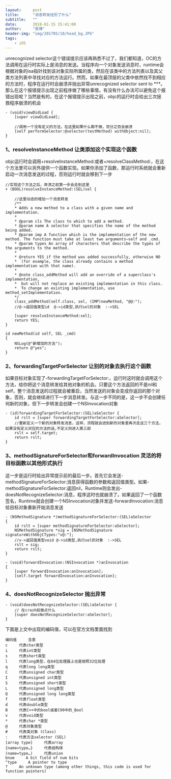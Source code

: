 ```yaml
---
layout:     post
title:      "消息转发经历了什么"
subtitle:   ""
date:       2018-01-15 15:41:00
author:     "易博"
header-img: "img/201705/18/head_bg.JPG"
tags:
    - iOS
---
```


unrecognized selector这个错误提示应该再熟悉不过了，我们都知道，OC的方法调用在运行时实际上是消息的发送。当程序向一个对象发送消息时，runtime会根据对象的isa指针找到该对象实际所属的类，然后在该类中的方法列表以及其父类方法列表中寻找对应的方法运行。然而，如果在最顶层的父类中依然找不到相应的方法时，程序在运行时会崩溃并抛出异常unrecognized selector sent to ***。那么在这个报错提示出现之前程序做了哪些事情，有没有什么办法可以避免这个报错出现呢？当然是有的，在这个报错提示出现之前，objc的运行时会给出三次拯救程序崩溃的机会

```
- (void)viewDidLoad {
    [super viewDidLoad];
    
    //调用一个没有定义的方法，在这里如果什么都不做，百分之百会崩溃
    [self performSelector:@selector(testMethod) withObject:nil];
}
```

### 1、resolveInstanceMethod 让类添加这个实现这个函数

objc运行时会调用+resolveInstanceMethod:或者+resolveClassMethod:，在这个方法里可以另外提供一个函数实现。如果你添加了函数，那运行时系统就会重新启动一次消息发送的过程，否则运行时就会移到下一步

```
//实现这个方法之后，奔溃之前第一步会走到这里
+ (BOOL)resolveInstanceMethod:(SEL)sel {

    //这里动态的增加一个消息转发
    /** 
    * Adds a new method to a class with a given name and implementation.
    * 
    * @param cls The class to which to add a method.
    * @param name A selector that specifies the name of the method being added.
    * @param imp A function which is the implementation of the new method. The function must take at least two arguments—self and _cmd.
    * @param types An array of characters that describe the types of the arguments to the method. 
    * 
    * @return YES if the method was added successfully, otherwise NO 
    *  (for example, the class already contains a method implementation with that name).
    *
    * @note class_addMethod will add an override of a superclass's implementation, 
    *  but will not replace an existing implementation in this class. 
    *  To change an existing implementation, use method_setImplementation.
    */
    class_addMethod(self.class, sel, (IMP)newMethod, "@@:");
    //@->返回值类型id  @->id类型,执行sel的对象  :->SEL

    [super resolveInstanceMethod:sel];
    return YES;
}

id newMethod(id self, SEL _cmd)
{
    NSLog(@"新增加的方法");
    return @"yes";
}

```

### 2、forwardingTargetForSelector 让别的对象去执行这个函数

如果目标对象实现了-forwardingTargetForSelector:，运行时这时就会调用这个方法，给你把这个消息转发给其他对象的机会。只要这个方法返回的不是nil和self，整个消息发送的过程就会被重启，当然发送的对象会变成你返回的那个对象，否则，就会继续进行下一步消息转发。与这一步不同的是，这一步不会创建任何新的对象，但下一步转发会创建一个NSInvocation对象

```
- (id)forwardingTargetForSelector:(SEL)aSelector {
    id rslt = [super forwardingTargetForSelector:aSelector];
    //重新定义一个新的对象转发消息，这样，流程就会进到新的对象里再次走这三个方法，如果没有定义对应的方法的话,不定义则进入第三部
    rslt = self.target;
    return rslt;
}
```

### 3、methodSignatureForSelector和forwardInvocation  灵活的将目标函数以其他形式执行 

这一步是运行时给出异常提示前的最后一步。首先它会发送-methodSignatureForSelector:消息获得函数的参数和返回值类型。如果-methodSignatureForSelector:返回nil，Runtime则会发出-doesNotRecognizeSelector:消息，程序这时也就崩溃了。如果返回了一个函数签名，Runtime就会创建一个NSInvocation对象并发送-forwardInvocation:消息给目标对象重新开始消息发送

```
- (NSMethodSignature *)methodSignatureForSelector:(SEL)aSelector
{
    id rslt = [super methodSignatureForSelector:aSelector];
    NSMethodSignature *sig = [NSMethodSignature signatureWithObjCTypes:"v@:"];
    //v->返回值类型void @->id类型,执行sel的对象  :->SEL
    rslt = sig;
    return rslt;
}

- (void)forwardInvocation:(NSInvocation *)anInvocation
{
    [super forwardInvocation:anInvocation];
    [self.target forwardInvocation:anInvocation];
}
```

### 4、doesNotRecognizeSelector 抛出异常

```
- (void)doesNotRecognizeSelector:(SEL)aSelector {
    // 在crash前做点什么
    [super doesNotRecognizeSelector:aSelector];
}
```

下面是上文中出现的编码值，可以在官方文档里面找到
```
编码值     含意
c     代表char类型
i     代表int类型
s     代表short类型
l     代表long类型，在64位处理器上也是按照32位处理
q     代表long long类型
C     代表unsigned char类型
I     代表unsigned int类型
S     代表unsigned short类型
L     代表unsigned long类型
Q     代表unsigned long long类型
f     代表float类型
d     代表double类型
B     代表C++中的bool或者C99中的_Bool
v     代表void类型
*     代表char *类型
@     代表对象类型
#     代表类对象 (Class)
:     代表方法selector (SEL)
[array type]     代表array
{name=type…}     代表结构体
(name=type…)     代表union
bnum     A bit field of num bits
^type     A pointer to type
?     An unknown type (among other things, this code is used for function pointers)
```





